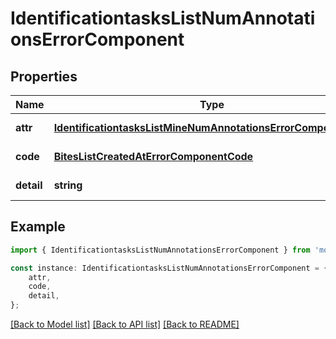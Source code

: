 # IdentificationtasksListNumAnnotationsErrorComponent


## Properties

Name | Type | Description | Notes
------------ | ------------- | ------------- | -------------
**attr** | [**IdentificationtasksListMineNumAnnotationsErrorComponentAttr**](IdentificationtasksListMineNumAnnotationsErrorComponentAttr.md) |  | [default to undefined]
**code** | [**BitesListCreatedAtErrorComponentCode**](BitesListCreatedAtErrorComponentCode.md) |  | [default to undefined]
**detail** | **string** |  | [default to undefined]

## Example

```typescript
import { IdentificationtasksListNumAnnotationsErrorComponent } from 'mosquito-alert';

const instance: IdentificationtasksListNumAnnotationsErrorComponent = {
    attr,
    code,
    detail,
};
```

[[Back to Model list]](../README.md#documentation-for-models) [[Back to API list]](../README.md#documentation-for-api-endpoints) [[Back to README]](../README.md)
